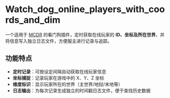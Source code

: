 # Watch_dog_online_players_with_coords_and_dim

一个适用于 [MCDR](https://mcdreforged.com/) 的看门狗插件，定时获取在线玩家的 **ID、坐标及所在世界**，并将信息写入独立日志文件，方便服主进行记录与追踪。

## 功能特点
- **定时记录**：可按设定间隔自动获取在线玩家信息
- **坐标捕捉**：记录玩家在游戏中的 X、Y、Z 坐标
- **维度标识**：显示玩家所在的世界（主世界/地狱/末地等）
- **日志输出**：为每次记录生成独立的时间戳日志文件，便于查找历史数据

